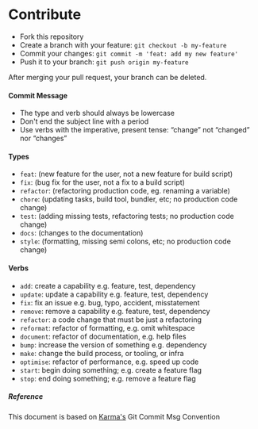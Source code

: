 
# Contribute

- Fork this repository
- Create a branch with your feature: `git checkout -b my-feature`
- Commit your changes: `git commit -m 'feat: add my new feature'`
- Push it to your branch: `git push origin my-feature`

After merging your pull request, your branch can be deleted.

#### Commit Message

- The type and verb should always be lowercase
- Don't end the subject line with a period
- Use verbs with the imperative, present tense: “change” not “changed” nor “changes”

#### Types

- `feat`: (new feature for the user, not a new feature for build script)
- `fix`: (bug fix for the user, not a fix to a build script)
- `refactor`: (refactoring production code, eg. renaming a variable)
- `chore`: (updating tasks, build tool, bundler, etc; no production code change)
- `test`: (adding missing tests, refactoring tests; no production code change)
- `docs`: (changes to the documentation)
- `style`: (formatting, missing semi colons, etc; no production code change)

#### Verbs

- `add`: create a capability e.g. feature, test, dependency
- `update`: update a capability e.g. feature, test, dependency
- `fix`: fix an issue e.g. bug, typo, accident, misstatement
- `remove`: remove a capability e.g. feature, test, dependency
- `refactor`: a code change that must be just a refactoring
- `reformat`: refactor of formatting, e.g. omit whitespace
- `document`: refactor of documentation, e.g. help files
- `bump`: increase the version of something e.g. dependency
- `make`: change the build process, or tooling, or infra
- `optimise`: refactor of performance, e.g. speed up code
- `start`: begin doing something; e.g. create a feature flag
- `stop`: end doing something; e.g. remove a feature flag

##### Reference

This document is based on <a href="http://karma-runner.github.io/1.0/dev/git-commit-msg.html" target="_blank">Karma's</a> Git Commit Msg Convention
